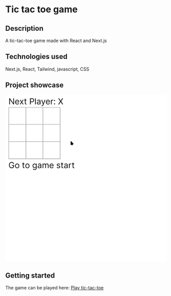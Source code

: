 # Tic tac toe game
## Description
A tic-tac-toe game made with React and Next.js

## Technologies used
Next.js, React, Tailwind, javascript, CSS

## Project showcase
![Tic_Tac_Toe_Game](Tic_Tac_Toe-showcase.gif)

## Getting started
The game can be played here: [Play tic-tac-toe](https://react-tic-tac-toe-l192.vercel.app/)

